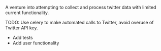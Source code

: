 A venture into attempting to collect and process twitter data with limited current functionality.

TODO: Use celery to make automated calls to Twitter, avoid overuse of Twitter API key. 

- Add tests
- Add user functionality



